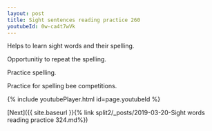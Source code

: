 ```yaml
---
layout: post
title: Sight sentences reading practice 260
youtubeId: 0w-ca4t7wVk
---
```

 
 
Helps to learn sight words and their spelling.

Opportunitiy to repeat the spelling. 

Practice spelling. 
 
Practice for spelling bee competitions. 
 
{% include youtubePlayer.html id=page.youtubeId %}
 
 

[Next]({{ site.baseurl }}{% link  split2/_posts/2019-03-20-Sight words reading practice 324.md%})
 
